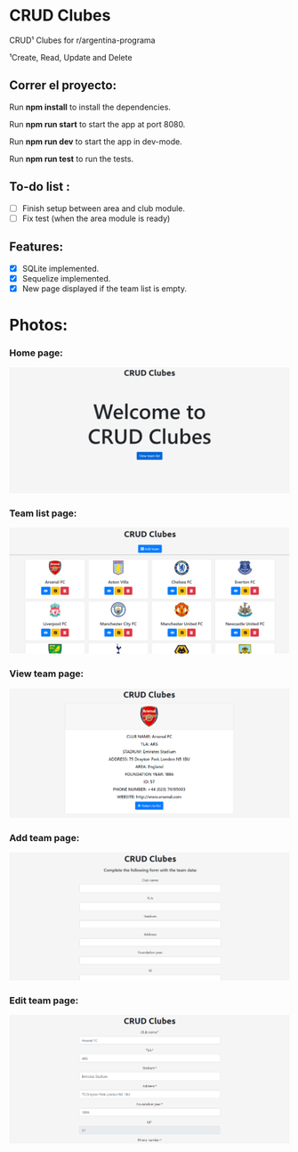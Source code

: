 # CRUD Clubes
CRUD¹ Clubes for r/argentina-programa

¹Create, Read, Update and Delete

## Correr el proyecto: 

Run **npm install** to install the dependencies.

Run **npm run start** to start the app at port 8080.

Run **npm run dev** to start the app in dev-mode.

Run **npm run test** to run the tests.

## To-do list :
- [ ] Finish setup between area and club module. 
- [ ] Fix test (when the area module is ready)
## Features:

- [x] SQLite implemented.
- [x] Sequelize implemented.
- [x] New page displayed if the team list is empty.

# Photos: 
### Home page:
![home-view](/sample_images/home-page.png)
### Team list page: 
![team-list-page](/sample_images/team-list-page.png)
### View team page:
![view-team-page](/sample_images/team-view-page.png)
### Add team page: 
![add-team-page](/sample_images/add-team-page.png)
### Edit team page:
![edite-team-page](/sample_images/edit-team-page.png)
